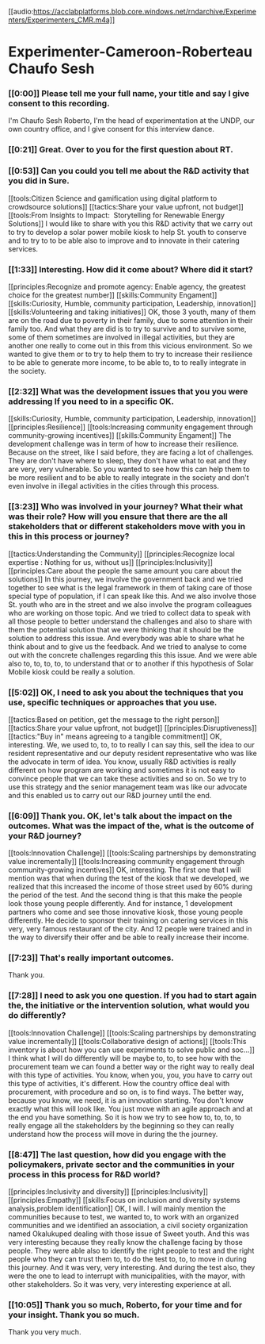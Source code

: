 [[audio:https://acclabplatforms.blob.core.windows.net/rndarchive/Experimenters/Experimenters_CMR.m4a]]

# Experimenter-Cameroon-Roberteau Chaufo Sesh

### [[0:00]] Please tell me your full name, your title and say I give consent to this recording\.

I'm Chaufo Sesh Roberto, I'm the head of experimentation at the UNDP, our own country office, and I give consent for this interview dance\.

### [[0:21]] Great\. Over to you for the first question about RT\.

### [[0:53]] Can you could you tell me about the R&D activity that you did in Sure\.

[[tools:Citizen Science and gamification using digital platform to crowdsource solutions]]
[[tactics:Share your value upfront, not budget]]
[[tools:From Insights to Impact:  Storytelling for Renewable Energy Solutions]]
I would like to share with you this R&D activity that we carry out to try to develop a solar power mobile kiosk to help St\. youth to conserve and to try to to be able also to improve and to innovate in their catering services\.

### [[1:33]] Interesting\. How did it come about? Where did it start?

[[principles:Recognize and promote agency: Enable agency, the greatest choice for the greatest number]]
[[skills:Community Engament]]
[[skills:Curiosity, Humble, community participation, Leadership, innovation]]
[[skills:Volunteering and taking initiatives]]
OK, those 3 youth, many of them are on the road due to poverty in their family, due to some attention in their family too\. And what they are did is to try to survive and to survive some, some of them sometimes are involved in illegal activities, but they are another one really to come out in this from this vicious environment\. So we wanted to give them or to try to help them to try to increase their resilience to be able to generate more income, to be able to, to to really integrate in the society\.

### [[2:32]] What was the development issues that you you were addressing If you need to in a specific OK\.

[[skills:Curiosity, Humble, community participation, Leadership, innovation]]
[[principles:Resilience]]
[[tools:Increasing community engagement through community-growing incentives]]
[[skills:Community Engament]]
The development challenge was in term of how to increase their resilience\. Because on the street, like I said before, they are facing a lot of challenges\. They are don't have where to sleep, they don't have what to eat and they are very, very vulnerable\. So you wanted to see how this can help them to be more resilient and to be able to really integrate in the society and don't even involve in illegal activities in the cities through this process\.

### [[3:23]] Who was involved in your journey? What their what was their role? How will you ensure that there are the all stakeholders that or different stakeholders move with you in this in this process or journey?

[[tactics:Understanding the Community]]
[[principles:Recognize local expertise : Nothing for us, without us]]
[[principles:Inclusivity]]
[[principles:Care about the people the same amount you care about the solutions]]
In this journey, we involve the government back and we tried together to see what is the legal framework in them of taking care of those special type of population, if I can speak like this\. And we also involve those St\. youth who are in the street and we also involve the program colleagues who are working on those topic\. And we tried to collect data to speak with all those people to better understand the challenges and also to share with them the potential solution that we were thinking that it should be the solution to address this issue\. And everybody was able to share what he think about and to give us the feedback\. And we tried to analyse to come out with the concrete challenges regarding this this issue\. And we were able also to, to, to, to, to understand that or to another if this hypothesis of Solar Mobile kiosk could be really a solution\.

### [[5:02]] OK, I need to ask you about the techniques that you use, specific techniques or approaches that you use\.

[[tactics:Based on petition, get the message to the right person]]
[[tactics:Share your value upfront, not budget]]
[[principles:Disruptiveness]]
[[tactics:"Buy in" means agreeing to a tangible commitment]]
OK, interesting\. We, we used to, to, to to really I can say this, sell the idea to our resident representative and our deputy resident representative who was like the advocate in term of idea\. You know, usually R&D activities is really different on how program are working and sometimes it is not easy to convince people that we can take these activities and so on\. So we try to use this strategy and the senior management team was like our advocate and this enabled us to carry out our R&D journey until the end\.

### [[6:09]] Thank you\. OK, let's talk about the impact on the outcomes\. What was the impact of the, what is the outcome of your R&D journey?

[[tools:Innovation Challenge]]
[[tools:Scaling partnerships by demonstrating value incrementally]]
[[tools:Increasing community engagement through community-growing incentives]]
OK, interesting\. The first one that I will mention was that when during the test of the kiosk that we developed, we realized that this increased the income of those street used by 60% during the period of the test\. And the second thing is that this make the people look those young people differently\. And for instance, 1 development partners who come and see those innovative kiosk, those young people differently\. He decide to sponsor their training on catering services in this very, very famous restaurant of the city\. And 12 people were trained and in the way to diversify their offer and be able to really increase their income\.

### [[7:23]] That's really important outcomes\.

Thank you\.

### [[7:28]] I need to ask you one question\. If you had to start again the, the initiative or the intervention solution, what would you do differently?

[[tools:Innovation Challenge]]
[[tools:Scaling partnerships by demonstrating value incrementally]]
[[tools:Collaborative design of actions]]
[[tools:This inventory is about how you can use experiments to solve public and soc…]]
I think what I will do differently will be maybe to, to, to see how with the procurement team we can found a better way or the right way to really deal with this type of activities\. You know, when you, you, you have to carry out this type of activities, it's different\. How the country office deal with procurement, with procedure and so on, is to find ways\. The better way, because you know, we need, it is an innovation starting\. You don't know exactly what this will look like\. You just move with an agile approach and at the end you have something\. So it is how we try to see how to, to, to, to really engage all the stakeholders by the beginning so they can really understand how the process will move in during the the journey\.

### [[8:47]] The last question, how did you engage with the policymakers, private sector and the communities in your process in this process for R&D world?

[[principles:Inclusivity and diversity]]
[[principles:Inclusivity]]
[[principles:Empathy]]
[[skills:Focus on inclusion and diversity systems analysis,problem identification]]
OK, I will\. I will mainly mention the communities because to test, we wanted to, to work with an organized communities and we identified an association, a civil society organization named Okalukuped dealing with those issue of Sweet youth\. And this was very interesting because they really know the challenge facing by those people\. They were able also to identify the right people to test and the right people who they can trust them to, to do the test to, to, to move in during this journey\. And it was very, very interesting\. And during the test also, they were the one to lead to interrupt with municipalities, with the mayor, with other stakeholders\. So it was very, very interesting experience at all\.

### [[10:05]] Thank you so much, Roberto, for your time and for your insight\. Thank you so much\.

Thank you very much\.

